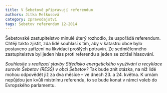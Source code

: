 ```yaml
---
title: V Šebetově připravují referendum
authors: Jitka Melkusová
category: zpravodajství
tags: Šebetov referendum 12-2014
---
```


Šebetovské zastupitelstvo minulé úterý rozhodlo, že uspořádá referendum. Chtějí takto zjistit, zda lidé souhlasí s tím, aby v katastru obce bylo postaveno zařízení na likvidaci prošlých potravin. Ze sedmičlenného zastupitelstva byl jeden hlas proti referendu a jeden se zdržel hlasování.

*Souhlasíte s realizací stavby Středisko energetického využívání a recyklace surovin Šebetov (RESŠ) v obci Šebetov?* Tak bude znít otázka, na niž lidé mohou odpovědět již za dva měsíce – ve dnech 23. a 24. května. K urnám nepůjdou jen kvůli místnímu referendu, to se bude konat v rámci voleb do Evropského parlamentu.